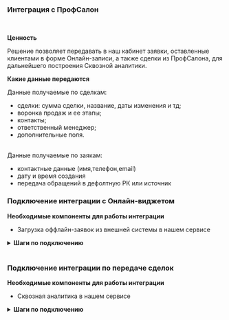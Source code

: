 
### Интеграция с ПрофСалон
<br>

 **Ценность**<br>   
 
Решение позволяет передавать в наш кабинет заявки, оставленные клиентами в форме Онлайн-записи, а также сделки из ПрофСалона, для дальнейшего построения Сквозной аналитики.
<br>

**Какие данные передаются**<br>  

Данные получаемые по сделкам:  
- сделки: сумма сделки, название, даты изменения и тд; 
- воронка продаж и ее этапы;
- контакты;
- ответственный менеджер;
- дополнительные поля.  
<br>
Данные получаемые по заякам:  

- контактные данные (имя,телефон,email)  
- дату и время создания  
- передача обращений в дефолтную РК или источник <br>

### Подключение интеграции с Онлайн-виджетом <br> 
 **Необходимые компоненты для работы интеграции**<br>  
- Загрузка оффлайн-заявок из внешней системы в нашем сервисе <br>
 
<details>
  <summary style="font-weight:bold"> Шаги по подключению </summary><br>  
 
1. Нажмите "Активен" на этой странице.
2. Заполните настройки интеграции  <br>

**Авторизация**<br>

a. Зайдите в ПрофСалон в раздел Маркетплейс. В нем необходимо найти интеграцию с CoMagic и подключить ее.<br> 
После подключения будут выведены данные для авторизации (токен, ID салона, логин салона) <br>
b. Необходимо внести эти данные в раздел Авторизация в настройках интеграции.
![image](profsalon_auth.gif) <br>

**Настройте Webhook в Профсалон**<br>

В Профсалон необходимо настроить Webhook на создание/изменение сделки. <br>
Для этого необходимо направить запрос  в ПрофСалон с просьбой создать хук на наш URL (указан в поле Webhook url).
![image](profsalon_hook_url.png)

Если в настройках ПрофСалона есть блок Интеграции → Вебхуки на внешний сервер , то это можно сделать самостоятельно.

![image](profsalon_hook.jpg) <br>

**Переключатели:**<br> 
a. Нажмите "Подключить интеграцию с Онлайн-виджетом". После этого будут выведены остальные настройки.<br>
b. "Рекламная компания/источник" - необходимо выбрать какую сущность использовать для обращений без сессии. По умолчанию выбрана Рекламная компания (переключатель не прожат), при прожатии выбирается Источник.<br>  
В зависимости от положения маркера выводится либо список РК из личного кабинета клиента, либо список источников и сайтов. Необходимо указать какую РК/источник и сайт используем в случае отсутствия сессии.<br>  

3. Нажмите сохранить. <br>

После подключения интеграции заявки будут попадать в  Сырые данные -> Обращения и цели.  
Для проверки корректности работы интеграции оставьте тестовую запись в виджете ПрофСалона.

<br>

</details>
<br>

  ### Подключение интеграции по передаче сделок<br>  

**Необходимые компоненты для работы интеграции** <br>  
- Сквозная аналитика в нашем сервисе <br>

<details>
  <summary style="font-weight:bold">  Шаги по подключению </summary><br> 

1. Нажмите "Активен" на этой странице.
2. Заполните настройки интеграции <br>

**Авторизация** <br>
a. Зайдите в ПрофСалон в раздел Маркетплейс. В нем необходимо найти интеграцию с CoMagic и подключить ее.<br> 
После подключения будут выведены данные для авторизации (токен, ID салона, логин салона) <br>
b. Необходимо внести эти данные в раздел Авторизация в настройках интеграции.
![image](profsalon_auth.gif) <br>

**Настройте Webhook в Профсалон** <br>

В Профсалон необходимо настроить Webhook на создание/изменение сделки.<br> 
Для этого необходимо направить запрос  в ПрофСалон с просьбой создать хук на наш URL (указан в поле Webhook url).
![image](profsalon_hook_url.png)

Если в настройках ПрофСалона есть блок Интеграции → Вебхуки на внешний сервер , то это можно сделать самостоятельно.

![image](profsalon_hook.jpg) <br>


**Переключатели:**  
a. Нажмите "Подключить интеграцию по передаче сделок". После этого будут выведены остальные настройки.<br>
b. "Дефолтная воронка" - при прожатии все сделки будут передаваться в воронку по умолчанию "Сделки из ПрофСалона". В противном случае будет создана воронка с названием салона, с которым подключена интеграция.<br>

3. Нажмите сохранить.<br>

После подключения интеграции сделки будут попадать в  Сырые данные -> Сделки.  
Для проверки корректности работы интеграции создайте тестовую сделку(запись) в ПрофСалоне.

</details>
